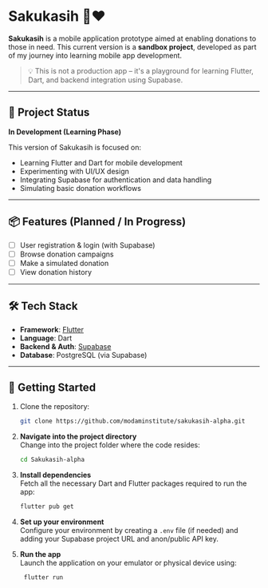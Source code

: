 # Sakukasih 📱❤️

**Sakukasih** is a mobile application prototype aimed at enabling donations to those in need. This current version is a **sandbox project**, developed as part of my journey into learning mobile app development.

> 💡 This is not a production app – it's a playground for learning Flutter, Dart, and backend integration using Supabase.

---

## 🚧 Project Status

**In Development (Learning Phase)**

This version of Sakukasih is focused on:
- Learning Flutter and Dart for mobile development
- Experimenting with UI/UX design
- Integrating Supabase for authentication and data handling
- Simulating basic donation workflows

---

## 📦 Features (Planned / In Progress)

- [ ] User registration & login (with Supabase)
- [ ] Browse donation campaigns
- [ ] Make a simulated donation
- [ ] View donation history

---

## 🛠 Tech Stack

- **Framework**: [Flutter](https://flutter.dev/)
- **Language**: Dart
- **Backend & Auth**: [Supabase](https://supabase.com/)
- **Database**: PostgreSQL (via Supabase)

---

## 🚀 Getting Started

1. Clone the repository:
   ```bash
   git clone https://github.com/modaminstitute/sakukasih-alpha.git
2. **Navigate into the project directory**  
   Change into the project folder where the code resides:
   ```bash
   cd Sakukasih-alpha

4. **Install dependencies**  
   Fetch all the necessary Dart and Flutter packages required to run the app: 
   ```bash 
   flutter pub get

5. **Set up your environment**  
   Configure your environment by creating a `.env` file (if needed) and adding your Supabase project URL and anon/public API key.

6. **Run the app**  
   Launch the application on your emulator or physical device using:  
   ```bash
    flutter run
